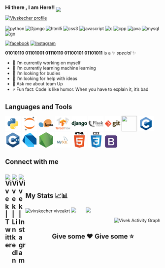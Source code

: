 ### Hi there , I am Here!! <img src="https://media.giphy.com/media/LOnt6uqjD9OexmQJRB/giphy.gif" width="30px" style="margin-bottom:-9px;">
[![Vivskecher profile](src/profile.gif)](https://viv1.netlify.app/)
<br/><br/>
![python](https://img.shields.io/badge/python%20-%2314354C.svg?&style=flat&logo=python&logoColor=white)
![Django](https://img.shields.io/badge/django%20-%23092E20.svg?&style=flat&logo=django&logoColor=white)
![html5](https://img.shields.io/badge/html5%20-%23E34F26.svg?&style=flat&logo=html5&logoColor=white)
![css3](https://img.shields.io/badge/css3%20-%239995B6.svg?&style=flat&logo=css3&logoColor=white)
![javascript](https://img.shields.io/badge/javascript%20-%23323330.svg?&style=flat&logo=javascript&logoColor=%23F7DF1E)
![c](https://img.shields.io/badge/c%20-%2300599C.svg?&style=flat&logo=c&logoColor=white)
![cpp](https://img.shields.io/badge/c++%20-%2396499C.svg?&style=flat&logo=c%2B%2B&logoColor=white)
![java](https://img.shields.io/badge/java-%23ED8B00.svg?&style=flat&logo=java&logoColor=white)
![mysql](https://img.shields.io/badge/mysql-%2307799C.svg?&style=flat&logo=mysql&logoColor=white)
![go](	https://img.shields.io/badge/Go-00ADD8?style=flat&logo=go&logoColor=white)

[![facebook](https://img.shields.io/badge/facebook-%231877F2.svg?&style=flat&logo=facebook&logoColor=white)](https://www.facebook.com/vivskecher)
[![Instagram](https://img.shields.io/badge/instagram-%23E4405F.svg?&style=flat&logo=instagram&logoColor=white)](https://www.instagram.com/viveakrt/)

**01010110 01101001 01110110 01100101 01101011** is a ✨ _special_ ✨
- 🔭 I’m currently working on myself
- 🌱 I’m currently learning machine learning
- 👯 I’m looking for budies
- 🤔 I’m looking for help with ideas
- 💬 Ask me about team Up
- ⚡ Fun fact: Code is like humor. When you have to explain it, it’s bad


## Languages and Tools
<img src="https://raw.githubusercontent.com/github/explore/80688e429a7d4ef2fca1e82350fe8e3517d3494d/topics/python/python.png"
    width="50" height="50" /> <img
    src="https://raw.githubusercontent.com/github/explore/80688e429a7d4ef2fca1e82350fe8e3517d3494d/topics/jupyter-notebook/jupyter-notebook.png"
    width="50" height="50" /> <img
    src="https://raw.githubusercontent.com/github/explore/80688e429a7d4ef2fca1e82350fe8e3517d3494d/topics/scikit-learn/scikit-learn.png"
    width="50" height="50" /> <img
    src="https://raw.githubusercontent.com/github/explore/80688e429a7d4ef2fca1e82350fe8e3517d3494d/topics/tensorflow/tensorflow.png"
    width="50" height="50" /> <img
    src="https://raw.githubusercontent.com/github/explore/80688e429a7d4ef2fca1e82350fe8e3517d3494d/topics/django/django.png"
    width="50" height="50" /> <img
    src="https://raw.githubusercontent.com/github/explore/80688e429a7d4ef2fca1e82350fe8e3517d3494d/topics/flask/flask.png"
    width="50" height="50" /> <img
    src="https://raw.githubusercontent.com/github/explore/80688e429a7d4ef2fca1e82350fe8e3517d3494d/topics/git/git.png"
    width="50" height="50" /> <img src="https://github.githubassets.com/images/modules/logos_page/GitHub-Mark.png"
    width="50" height="50" /> <img
    src="https://raw.githubusercontent.com/github/explore/80688e429a7d4ef2fca1e82350fe8e3517d3494d/topics/c/c.png"
    width="50" height="50" /> <img
    src="https://raw.githubusercontent.com/github/explore/80688e429a7d4ef2fca1e82350fe8e3517d3494d/topics/cpp/cpp.png"
    width="50" height="50" /> <img
    src="https://raw.githubusercontent.com/github/explore/80688e429a7d4ef2fca1e82350fe8e3517d3494d/topics/dart/dart.png"
    width="50" height="50" /> <img
    src="https://raw.githubusercontent.com/github/explore/80688e429a7d4ef2fca1e82350fe8e3517d3494d/topics/nodejs/nodejs.png"
    width="50" height="50" /> <img
    src="https://raw.githubusercontent.com/github/explore/80688e429a7d4ef2fca1e82350fe8e3517d3494d/topics/mysql/mysql.png"
    width="50" height="50" /> <img
    src="https://raw.githubusercontent.com/github/explore/80688e429a7d4ef2fca1e82350fe8e3517d3494d/topics/html/html.png"
    width="50" height="50" /> <img
    src="https://raw.githubusercontent.com/github/explore/80688e429a7d4ef2fca1e82350fe8e3517d3494d/topics/css/css.png"
    width="50" height="50" /> <img
    src="https://raw.githubusercontent.com/github/explore/80688e429a7d4ef2fca1e82350fe8e3517d3494d/topics/bootstrap/bootstrap.png"
    width="40" height="40" />

## Connect with me
[<img align="left" alt="Vivek | Twitter" width="22px"
    src="https://cdn.jsdelivr.net/npm/simple-icons@v3/icons/twitter.svg" />](https://twitter.com/vivek12348) [<img
    align="left" alt="Vivek | LinkedIn" width="22px"
    src="https://cdn.jsdelivr.net/npm/simple-icons@v3/icons/linkedin.svg" />](https://www.linkedin.com/in/viveakrt/)
[<img align="left" alt="Vivek | Instagram" width="22px"
    src="https://cdn.jsdelivr.net/npm/simple-icons@v3/icons/instagram.svg" />](https://www.instagram.com/viveakrt/)
<br />
---

## My Stats 📈📊
<img src="https://komarev.com/ghpvc/?username=viveakrt" alt="vivskecher viveakrt" />
<img  src="https://github-readme-stats.vercel.app/api?username=viveakrt&show_icons=true&hide_border=true&theme=dark" width="48%" align="right" >
<img  src="https://github-readme-streak-stats.herokuapp.com/?user=viveakrt&theme=dark" width="48%" >
<br>
<!-- <a href="https://github.com/viveakrt/github-readme-stats">
    <img align="center"
        src="https://github-readme-stats.vercel.app/api?username=viveakrt&repo=github-readme-stats&show_icons=true&theme=radical" />
</a> -->
<!-- <a href="https://github.com/viveakrt/convoychat">
    <img align="center"
        src="https://github-readme-stats.vercel.app/api/top-langs/?username=viveakrt&layout=compact&hide=html,css,javascript" />
</a> -->

<p align="right" >
<img alt=" Vivek Activity Graph" src="https://activity-graph.herokuapp.com/graph?username=viveakrt&bg_color=F2F2F2&color=273006&line=50640D&point=A0C711&hide_border=true" />
</p>

<h2 align="center">Give some ❤ Give some ⭐</h2>




<!--
**Vivskecher/Vivskecher** is a ✨ _special_ ✨ .

Here are some ideas to get you started:

- 🔭 I’m currently working on ...
- 🌱 I’m currently learning ...
- 👯 I’m looking to collaborate on ...
- 🤔 I’m looking for help with ...
- 💬 Ask me about ...
- 📫 How to reach me: ...
- 😄 Pronouns: ...
- ⚡ Fun fact: ...
-->
